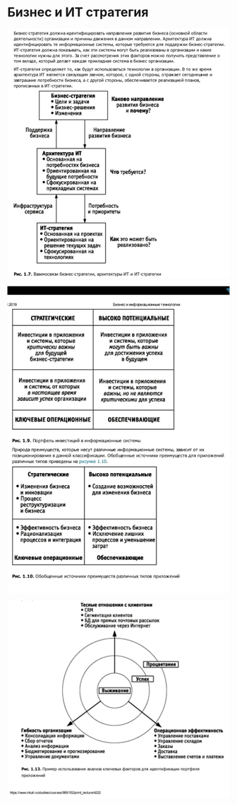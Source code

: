 # Бизнес и ИТ стратегия

![стратегии](../img/strategy/Screenshot_2019-01-06-23-14-48.jpg)

![инвестиции](../img/strategy/Screenshot_2019-01-06-23-14-40.jpg)

![факторы](../img/strategy/Screenshot_2019-01-06-23-19-02.jpg)
